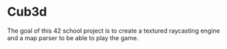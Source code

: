 # Cub3d
The goal of this 42 school project is to create a textured raycasting engine and a map parser to be able to play the game.
